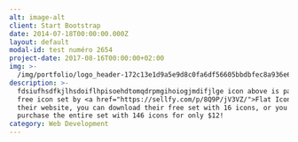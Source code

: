 ```yaml
---
alt: image-alt
client: Start Bootstrap
date: 2014-07-18T00:00:00.000Z
layout: default
modal-id: test numéro 2654
project-date: 2017-08-16T00:00:00+02:00
img: >-
  /img/portfolio/logo_header-172c13e1d9a5e9d8c0fa6df56605bbdbfec8a936e6bc1f985c65feb7eb107851.png
description: >-
  fdsiufhsdfkjlhsdoiflhpisoehdtomqdrpmgihoiogjmdifjlge icon above is part of a
  free icon set by <a href="https://sellfy.com/p/8Q9P/jV3VZ/">Flat Icons</a>. On
  their website, you can download their free set with 16 icons, or you can
  purchase the entire set with 146 icons for only $12!
category: Web Development
---
```



